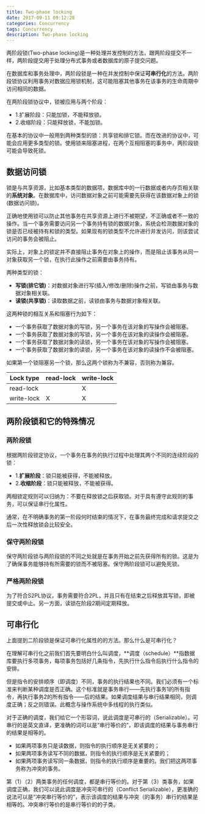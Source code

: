 ```yaml
---
title: Two-phase locking
date: 2017-09-11 09:12:28
categories: Concurrency
tags: Concurrency
description: Two-phase locking
---
```


两阶段锁(Two-phase locking)是一种处理并发控制的方法，跟两阶段提交不一样，两阶段提交用于处理分布式事务或者数据库的原子提交问题。

在数据库和事务处理中，两阶段锁是一种在并发控制中保证**可串行化**的方法。两阶段锁协议利用事务对数据应用锁机制，这可能阻塞其他事务在该事务的生命周期中访问相同的数据。

在两阶段锁协议中，锁被应用与两个阶段：

- 1.扩展阶段：只能加锁，不能释放锁。
- 2.收缩阶段：只能释放锁，不能加锁。

在基本的协议中一般用到两种类型的锁：共享锁和排它锁。而在改进的协议中，可能会应用更多类型的锁。使用锁来阻塞进程，在两个互相阻塞的事务中，两阶段锁可能会导致死锁。

## 数据访问锁

锁是与共享资源，比如基本类型的数据项，数据库中的一行数据或者内存页相关联的**系统对象**。在数据库中，访问数据对象之前可能需要先获得在该数据对象上的锁(数据访问锁)。

正确地使用锁可以防止其他事务在共享资源上进行不被期望，不正确或者不一致的操作。当一个事务需要访问另一个事务持有锁的数据对象，系统会检测数据对象的锁是否已经被持有和锁的类型。如果现有的锁类型不允许进行并发访问，则该尝试访问的事务会被阻止。

实际上，对象上的锁定并不直接阻止事务在对象上的操作，而是阻止该事务从同一对象获取另一个锁，在执行此操作之前需要由事务持有。 

两种类型的锁：

- **写锁(排它锁)**：对数据对象进行写(插入/修改/删除)操作之前，写锁由事务与数据对象相关联。
- **读锁(共享锁)**：读取数据之前，读锁由事务与数据对象相关联。

这两种锁的相互关系和阻塞行为如下：

- 一个事务获取了数据对象的写锁，另一个事务在该对象的写操作会被阻塞。
- 一个事务获取了数据对象的写锁，另一个事务在该对象的读操作会被阻塞。
- 一个事务获取了数据对象的读锁，另一个事务在该对象的写操作会被阻塞。
- 一个事务获取了数据对象的读锁，另一个事务在该对象的读操作不会被阻塞。

如果第一个锁阻塞另一个锁，那么这两个锁称为不兼容，否则称为兼容。

| Lock type | read-lock | write-lock |
| ------| ------ | ------ |
| read-lock |  | X |
| write-lock | X | X |

## 两阶段锁和它的特殊情况

### 两阶段锁

根据两阶段锁定协议，一个事务在事务的执行过程中处理其两个不同的连续阶段的锁：

- 1.**扩展阶段**：锁只能被获得，不能被释放。
- 2.**收缩阶段**：锁只能被释放，不能被获得。

两相锁定规则可以归纳为：不要在释放锁之后获取锁。对于具有遵守此规则的事务，可以保证串行化属性。

通常，在不明确事务的第一阶段何时结束的情况下，在事务最终完成和请求提交之后一次性释放锁会比较安全。

### 保守两阶段锁

保守两阶段锁与两阶段锁的不同之处就是在事务开始之前先获得所有的锁。这是为了确保事务能够持有所需要的锁而不被阻塞。保守两阶段锁可以避免死锁。

### 严格两阶段锁

为了符合S2PL协议，事务需要符合2PL，并且只有在结束之后释放其写锁，即被提交或中止。另一方面，读锁在阶段2期间定期释放。

## 可串行化

上面提到二阶段锁是保证可串行化属性的的方法。那么什么是可串行化？

在理解可串行化之前我们首先要明白什么叫调度，**调度（schedule）**指数据库要执行多项事务，每项事务包括好几条指令，先执行什么指令后执行什么指令的安排。

但是指令的安排顺序（即调度）不同，事务的执行结果也不同。我们必须有一个标准来判断某种调度是否正确。这个标准就是事务串行——先执行事务1的所有指令，再执行事务2的所有指令——后的结果。如果调度结果与串行结果相同，则调度正确；反之则错误。此概念与操作系统中多线程的执行类似。

对于正确的调度，我们给它一个形容词，说此调度是可串行的（Serializable）。可串行的是英文直译，更准确的词可以是“串行等价的”，即该调度的结果与事务串行的结果是相等的。

- 如果两项事务只是读数据，则指令的执行顺序是无关紧要的；
- 如果两项事务读写不同的数据，则指令的执行顺序是无关紧要的；
- 如果两项事务读写同一条数据，则指令的执行顺序是重要的。我们把这两项事务称为冲突的事务。

第（1）（2）两类事务的任何调度，都是串行等价的。对于第（3）类事务，如果调度正确，我们可以说此调度是冲突可串行的（Conflict Serializable），更准确的说法可以是“冲突串行等价的”，表示该调度的结果与冲突（的事务）串行的结果是相等的。冲突串行等价的是串行等价的的子类。
